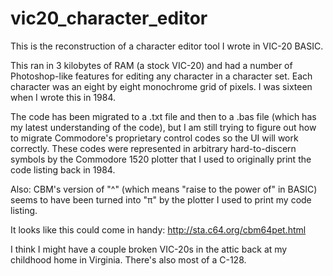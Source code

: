 # vic20_character_editor

This is the reconstruction of a character editor tool I wrote in VIC-20 BASIC.

This ran in 3 kilobytes of RAM (a stock VIC-20) and had a number of Photoshop-like features for editing any character in a character set.
Each character was an eight by eight monochrome grid of pixels. I was sixteen when I wrote this in 1984.

The code has been migrated to a .txt file and then to a .bas file (which has my latest understanding of the code), but I am still trying to figure out how to migrate Commodore's proprietary control codes so the UI will work correctly.  These codes were represented in arbitrary hard-to-discern symbols by the Commodore 1520 plotter that I used to originally print the code listing back in 1984.

Also:  CBM's version of "^" (which means "raise to the power of" in BASIC) seems to have been turned into "π" by the plotter I used to print my code listing.

It looks like this could come in handy: 
http://sta.c64.org/cbm64pet.html

I think I might have a couple broken VIC-20s in the attic back at my childhood home in Virginia. There's also most of a C-128.
